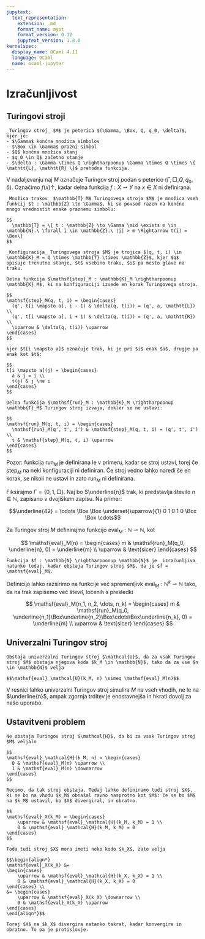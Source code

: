 ```yaml
---
jupytext:
  text_representation:
    extension: .md
    format_name: myst
    format_version: 0.12
    jupytext_version: 1.8.0
kernelspec:
  display_name: OCaml 4.11
  language: OCaml
  name: ocaml-jupyter
---
```


# Izračunljivost

## Turingovi stroji

```{prf:definition}
_Turingov stroj_ $M$ je peterica $(\Gamma, \Box, Q, q_0, \delta)$, kjer je:
- $\Gamma$ končna množica simbolov
- $\Box \in \Gamma$ prazni simbol
- $Q$ končna množica stanj
- $q_0 \in Q$ začetno stanje
- $\delta : \Gamma \times Q \rightharpoonup \Gamma \times Q \times \{ \mathtt{L}, \mathtt{R} \}$ prehodna funkcija.
```

V nadaljevanju naj $M$ označuje Turingov stroj podan s peterico $(\Gamma, \Box, Q, q_0, \delta)$. Označimo $f(x) \uparrow$, kadar delna funkcija $f : X \rightharpoonup Y$ na $x \in X$ ni definirana.

```{prf:definition}
_Množica trakov_ $\mathbb{T}_M$ Turingovega stroja $M$ je množica vseh funkcij $t : \mathbb{Z} \to \Gamma$, ki so povsod razen na končno mnogo vrednostih enake praznemu simbolu:

$$
  \mathbb{T} = \{ t : \mathbb{Z} \to \Gamma \mid \exists m \in \mathbb{N}.\ \forall i \in \mathbb{Z}.\ |i| > m \Rightarrow t(i) = \Box\}
$$
```

```{prf:definition}
_Konfiguracija_ Turingovega stroja $M$ je trojica $(q, t, i) \in \mathbb{K}_M = Q \times \mathbb{T} \times \mathbb{Z}$, kjer $q$ opisuje trenutno stanje, $t$ vsebino traku, $i$ pa mesto glave na traku.
```

```{prf:definition}
Delna funkcija $\mathsf{step}_M : \mathbb{K}_M \rightharpoonup \mathbb{K}_M$, ki na konfiguraciji izvede en korak Turingovega stroja.

$$
\mathsf{step}_M(q, t, i) = \begin{cases}
  (q', t[i \mapsto a], i - 1) & \delta(q, t(i)) = (q', a, \mathtt{L}) \\
  (q', t[i \mapsto a], i + 1) & \delta(q, t(i)) = (q', a, \mathtt{R}) \\
  \uparrow & \delta(q, t(i)) \uparrow
\end{cases}
$$

kjer $t[i \mapsto a]$ označuje trak, ki je pri $i$ enak $a$, drugje pa enak kot $t$:

$$
t[i \mapsto a](j) = \begin{cases}
  a & j = i \\
  t(j) & j \ne i
\end{cases}
$$
```

```{prf:definition}
Delna funkcija $\mathsf{run}_M : \mathbb{K}_M \rightharpoonup \mathbb{T}_M$ Turingov stroj izvaja, dokler se ne ustavi:

$$
\mathsf{run}_M(q, t, i) = \begin{cases}
  \mathsf{run}_M(q', t', i') & \mathsf{step}_M(q, t, i) = (q', t', i') \\
  t & \mathsf{step}_M(q, t, i) \uparrow
\end{cases}
$$
```

Pozor: funkcija $\mathsf{run}_M$ je definirana le v primeru, kadar se stroj ustavi, torej če $\mathsf{step}_M$ na neki konfiguraciji ni definiran. Če stroj vedno lahko naredi še en korak, se nikoli ne ustavi in zato $\mathsf{run}_M$ ni definirana.

Fiksirajmo $\Gamma = \{ 0, 1, \Box \}$. Naj bo $\underline{n}$ trak, ki predstavlja število $n \in \mathbb{N}$, zapisano v dvojiškem zapisu. Na primer:

$$\underline{42} = \cdots \Box \Box \underset{\uparrow}{1} 0 1 0 1 0 \Box \Box \cdots$$

Za Turingov stroj $M$ definirajmo funkcijo $\mathsf{eval}_M : \mathbb{N} \rightharpoonup \mathbb{N}$, kot

$$
\mathsf{eval}_M(n) = \begin{cases}
  m & \mathsf{run}_M(q_0, \underline{n}, 0) = \underline{m} \\
  \uparrow & \text{sicer}
\end{cases}
$$

```{prf:definition}
Funkcija $f : \mathbb{N} \rightharpoonup \mathbb{N}$ je _izračunljiva_ natanko tedaj, kadar obstaja Turingov stroj $M$, da je $f = \mathsf{eval}_M$.
```

Definicijo lahko razširimo na funkcije več spremenljivk $\mathsf{eval}_M : \mathbb{N}^k \rightharpoonup \mathbb{N}$ tako, da na trak zapišemo več števil, ločenih s presledki

$$
\mathsf{eval}_M(n_1, n_2, \dots, n_k) = \begin{cases}
  m & \mathsf{run}_M(q_0, \underline{n_1}\Box\underline{n_2}\Box\cdots\Box\underline{n_k}, 0) = \underline{m} \\
  \uparrow & \text{sicer}
\end{cases}
$$

## Univerzalni Turingov stroj

```{prf:theorem}
Obstaja univerzalni Turingov stroj $\mathcal{U}$, da za vsak Turingov stroj $M$ obstaja njegova koda $k_M \in \mathbb{N}$, tako da za vse $n \in \mathbb{N}$ velja

$$\mathsf{eval}_\mathcal{U}(k_M, n) \simeq \mathsf{eval}_M(n)$$
```

V resnici lahko univerzalni Turingov stroj simulira $M$ na vseh vhodih, ne le na $\underline{n}$, ampak zgornja trditev je enostavnejša in hkrati dovolj za našo uporabo.

## Ustavitveni problem

```{prf:theorem}
Ne obstaja Turingov stroj $\mathcal{H}$, da bi za vsak Turingov stroj $M$ veljalo

$$
\mathsf{eval}_\mathcal{H}(k_M, n) = \begin{cases}
  0 & \mathsf{eval}_M(n) \uparrow \\
  1 & \mathsf{eval}_M(n) \downarrow
\end{cases}
$$
```

```{prf:proof}
Recimo, da tak stroj obstaja. Tedaj lahko definiramo tudi stroj $X$, ki se bo na vhodu $k_M$ obnašal ravno nasprotno kot $M$: če se bo $M$ na $k_M$ ustavil, bo $X$ divergiral, in obratno.

$$
\mathsf{eval}_X(k_M) = \begin{cases}
    \uparrow & \mathsf{eval}_\mathcal{H}(k_M, k_M) = 1 \\
    0 & \mathsf{eval}_\mathcal{H}(k_M, k_M) = 0
\end{cases}
$$

Toda tudi stroj $X$ mora imeti neko kodo $k_X$, zato velja

$$\begin{align*}
\mathsf{eval}_X(k_X) &= 
\begin{cases}
    \uparrow & \mathsf{eval}_\mathcal{H}(k_X, k_X) = 1 \\
    0 & \mathsf{eval}_\mathcal{H}(k_X, k_X) = 0
\end{cases} \\
&= \begin{cases}
    \uparrow & \mathsf{eval}_X(k_X) \downarrow \\
    0 & \mathsf{eval}_X(k_X) \uparrow
\end{cases}
\end{align*}$$

Torej $X$ na $k_X$ divergira natanko takrat, kadar konvergira in obratno. To pa je protislovje.

```